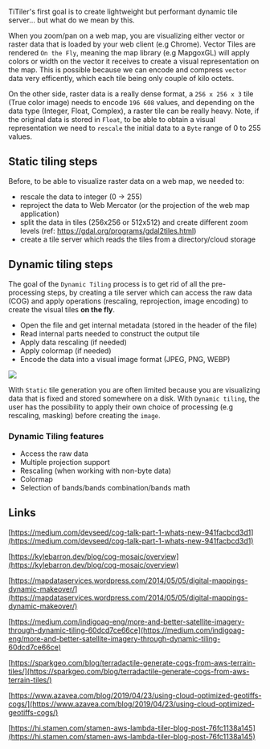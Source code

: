 
TiTiler's first goal is to create lightweight but performant dynamic tile server... but what do we mean by this.

When you zoom/pan on a web map, you are visualizing either vector or raster data that is loaded by your web client (e.g Chrome). Vector Tiles are rendered `On the Fly`, meaning the map library (e.g MapgoxGL) will apply colors or width on the vector it receives to create a visual representation on the map. This is possible because we can encode and compress `vector` data very efficently, which each tile being only couple of kilo octets.

On the other side, raster data is a really dense format, a `256 x 256 x 3` tile (True color image) needs to encode `196 608` values, and depending on the data type (Integer, Float, Complex), a raster tile can be really heavy. Note, if the original data is stored in `Float`, to be able to obtain a visual representation we need to `rescale` the initial data to a `Byte` range of 0 to 255 values.

## Static tiling steps

Before, to be able to visualize raster data on a web map, we needed to:

* rescale the data to integer (0 -> 255)
* reproject the data to Web Mercator (or the projection of the web map application)
* split the data in tiles (256x256 or 512x512) and create different zoom levels (ref: https://gdal.org/programs/gdal2tiles.html)
* create a tile server which reads the tiles from a directory/cloud storage


## Dynamic tiling steps

The goal of the `Dynamic Tiling` process is to get rid of all the pre-processing steps, by creating a tile server which can access the raw data (COG) and apply operations (rescaling, reprojection, image encoding) to create the visual tiles **on the fly**.

* Open the file and get internal metadata (stored in the header of the file)
* Read internal parts needed to construct the output tile
* Apply data rescaling (if needed)
* Apply colormap (if needed)
* Encode the data into a visual image format (JPEG, PNG, WEBP)

![](https://user-images.githubusercontent.com/10407788/98711823-7f4de080-2353-11eb-9c8a-8a46550651ae.png)


With `Static` tile generation you are often limited because you are visualizing data that is fixed and stored somewhere on a disk. With `Dynamic tiling`, the user has the possibility to apply their own choice of processing (e.g rescaling, masking) before creating the `image`.

### Dynamic Tiling features

- Access the raw data
- Multiple projection support
- Rescaling (when working with non-byte data)
- Colormap
- Selection of bands/bands combination/bands math

## Links
[https://medium.com/devseed/cog-talk-part-1-whats-new-941facbcd3d1](https://medium.com/devseed/cog-talk-part-1-whats-new-941facbcd3d1)

[https://kylebarron.dev/blog/cog-mosaic/overview](https://kylebarron.dev/blog/cog-mosaic/overview)

[https://mapdataservices.wordpress.com/2014/05/05/digital-mappings-dynamic-makeover/](https://mapdataservices.wordpress.com/2014/05/05/digital-mappings-dynamic-makeover/)

[https://medium.com/indigoag-eng/more-and-better-satellite-imagery-through-dynamic-tiling-60dcd7ce66ce](https://medium.com/indigoag-eng/more-and-better-satellite-imagery-through-dynamic-tiling-60dcd7ce66ce)

[https://sparkgeo.com/blog/terradactile-generate-cogs-from-aws-terrain-tiles/](https://sparkgeo.com/blog/terradactile-generate-cogs-from-aws-terrain-tiles/)

[https://www.azavea.com/blog/2019/04/23/using-cloud-optimized-geotiffs-cogs/](https://www.azavea.com/blog/2019/04/23/using-cloud-optimized-geotiffs-cogs/)

[https://hi.stamen.com/stamen-aws-lambda-tiler-blog-post-76fc1138a145](https://hi.stamen.com/stamen-aws-lambda-tiler-blog-post-76fc1138a145)
